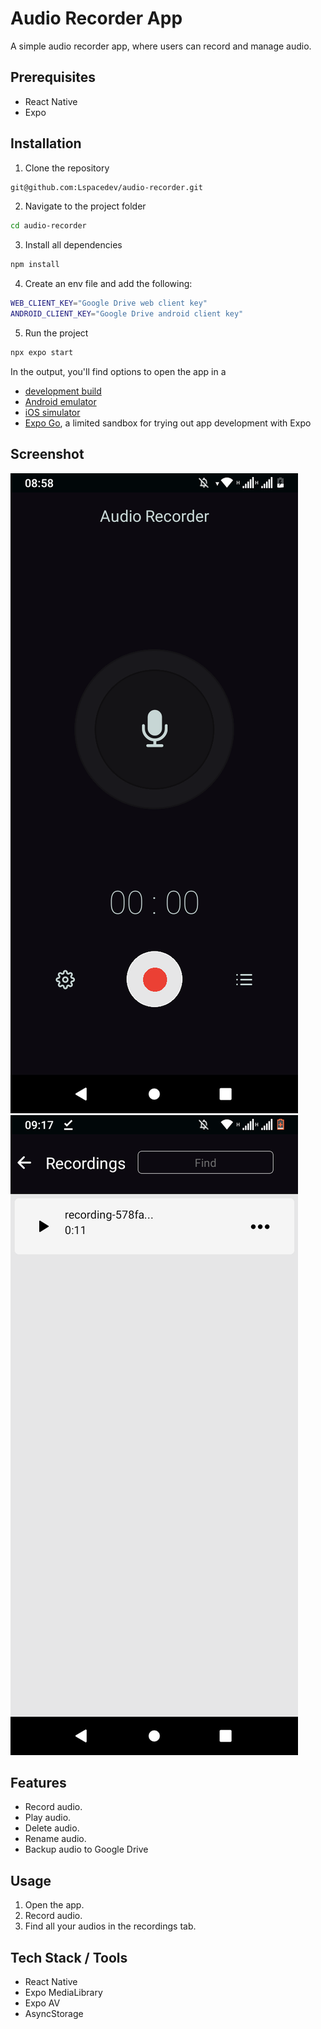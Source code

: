 # Audio Recorder App

A simple audio recorder app, where users can record and manage audio.

## Prerequisites

- React Native
- Expo

## Installation

1. Clone the repository

```bash
git@github.com:Lspacedev/audio-recorder.git
```

2. Navigate to the project folder

```bash
cd audio-recorder
```

3.  Install all dependencies

```bash
npm install
```

4. Create an env file and add the following:

```bash
WEB_CLIENT_KEY="Google Drive web client key"
ANDROID_CLIENT_KEY="Google Drive android client key"
```

5. Run the project

```bash
npx expo start
```

In the output, you'll find options to open the app in a

- [development build](https://docs.expo.dev/develop/development-builds/introduction/)
- [Android emulator](https://docs.expo.dev/workflow/android-studio-emulator/)
- [iOS simulator](https://docs.expo.dev/workflow/ios-simulator/)
- [Expo Go](https://expo.dev/go), a limited sandbox for trying out app development with Expo

## Screenshot

![image1](assets/images/screenshot.png)
![image2](assets/images/screenshot2.png)

## Features

- Record audio.
- Play audio.
- Delete audio.
- Rename audio.
- Backup audio to Google Drive

## Usage

1. Open the app.
2. Record audio.
3. Find all your audios in the recordings tab.

## Tech Stack / Tools

- React Native
- Expo MediaLibrary
- Expo AV
- AsyncStorage
